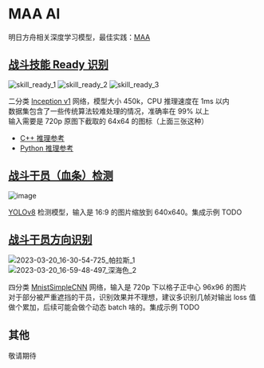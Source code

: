 # MAA AI

明日方舟相关深度学习模型，最佳实践：[MAA](https://github.com/MaaAssistantArknights/MaaAssistantArknights)

## [战斗技能 Ready 识别](combat/skill_ready)

![skill_ready_1](https://user-images.githubusercontent.com/18511905/223741336-47fce2de-1d09-4b9c-a09e-16c805686d63.png)
![skill_ready_2](https://user-images.githubusercontent.com/18511905/223743166-cc6143c4-3c02-4495-b0da-6f1dcd724393.png)
![skill_ready_3](https://user-images.githubusercontent.com/18511905/223743312-2cb43115-d3a3-4e69-97c9-74e75ef0baab.png)

二分类 [Inception v1](https://arxiv.org/abs/1409.4842v1) 网络，模型大小 450k，CPU 推理速度在 1ms 以内  
数据集包含了一些传统算法较难处理的情况，准确率在 99% 以上  
输入需要是 720p 原图下截取的 64x64 的图标（上面三张这种）

- [C++ 推理参考](https://github.com/MaaAssistantArknights/MaaAssistantArknights/blob/dev/src/MaaCore/Vision/Miscellaneous/BattleSkillReadyImageAnalyzer.cpp)
- [Python 推理参考](https://github.com/MaaAssistantArknights/MaaAI/blob/main/combat/skill_ready/inference.py)

## [战斗干员（血条）检测](combat/operators)

![image](https://user-images.githubusercontent.com/18511905/229085758-a32f6379-0eb5-421d-baee-700d327d2f17.png)

[YOLOv8](https://github.com/ultralytics/ultralytics) 检测模型，输入是 16:9 的图片缩放到 640x640。集成示例 TODO

## [战斗干员方向识别](combat/deploy_direction)

![2023-03-20_16-30-54-725_帕拉斯_1](https://user-images.githubusercontent.com/18511905/229086254-2869d975-a89a-47a8-991c-d69d07fa416f.png)
![2023-03-20_16-59-48-497_深海色_2](https://user-images.githubusercontent.com/18511905/229086346-3eb296b8-4a52-42e0-ace2-bbfc94d812c8.png)

四分类 [MnistSimpleCNN](https://arxiv.org/abs/2008.10400) 网络，输入是 720p 下以格子正中心 96x96 的图片  
对于部分被严重遮挡的干员，识别效果并不理想，建议多识别几帧对输出 loss 值做个累加，后续可能会做个动态 batch 啥的。集成示例 TODO

## 其他

敬请期待
